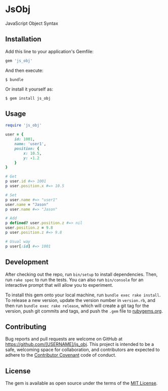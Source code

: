 # JsObj

JavaScript Object Syntax

## Installation

Add this line to your application's Gemfile:

```ruby
gem 'js_obj'
```

And then execute:

    $ bundle

Or install it yourself as:

    $ gem install js_obj

## Usage

```ruby
require 'js_obj'

user = {
	id: 1001,
	name: 'user1',
	position: {
		x: 10.5,
		y: -1.2
	}
}

# Get
p user.id #=> 1001
p user.position.x #=> 10.5

# Set
p user.name #=> "user1"
user.name = "Jason"
p user.name #=> "Jason"

# Add
p defined? user.position.z #=> nil
user.position.z = 9.8
p user.position.z #=> 9.8

# Usual way
p user[:id] #=> 1001

```

## Development

After checking out the repo, run `bin/setup` to install dependencies. Then, run `rake spec` to run the tests. You can also run `bin/console` for an interactive prompt that will allow you to experiment.

To install this gem onto your local machine, run `bundle exec rake install`. To release a new version, update the version number in `version.rb`, and then run `bundle exec rake release`, which will create a git tag for the version, push git commits and tags, and push the `.gem` file to [rubygems.org](https://rubygems.org).

## Contributing

Bug reports and pull requests are welcome on GitHub at https://github.com/[USERNAME]/js_obj. This project is intended to be a safe, welcoming space for collaboration, and contributors are expected to adhere to the [Contributor Covenant](contributor-covenant.org) code of conduct.


## License

The gem is available as open source under the terms of the [MIT License](http://opensource.org/licenses/MIT).

